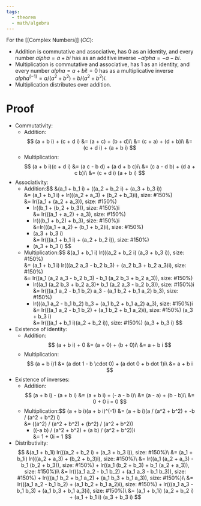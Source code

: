```yaml
---
tags:
  - theorem
  - math/algebra
---
```

For the [[Complex Numbers]] ($CC$):
- Addition is commutative and associative, has $0$ as an identity, and every number $alpha = a + b i$ has as an additive inverse $-alpha = -a -b i$.
- Multiplication is commutative and associative, has $1$ as an identity, and every number $alpha = a + b i != 0$ has as a multiplicative inverse $alpha^(-1) = a / (a^2 + b^2) + b / (a^2 + b^2)i$.
- Multiplication distributes over addition.
# Proof
- Commutativity:
	- Addition:$$
		(a + b i) + (c + d i) &= (a + c) + (b + d)i\
		&= (c + a) + (d + b)i\
		&= (c + d i) + (a + b i)
$$
	- Multiplication:$$
		(a + b i)(c + d i) &= (a c - b d) + (a d + b c)i\
		&= (c a - d b) + (d a + c b)i\
		&= (c + d i) (a + b i)
$$
- Associativity:
	- Addition:$$
		&(a_1 + b_1 i) + ((a_2 + b_2 i) + (a_3 + b_3 i))\
		&= (a_1 + b_1 i) + lr(((a_2 + a_3) + (b_2 + b_3)i), size: #150%)\
		&= lr((a_1 + (a_2 + a_3)), size: #150%) 
		+ lr((b_1 + (b_2 + b_3)), size: #150%)i\
		&= lr(((a_1 + a_2) + a_3), size: #150%)
		+ lr(((b_1 + b_2) + b_3), size: #150%)i\
		&=lr(((a_1 + a_2) + (b_1 + b_2)i), size: #150%)
		+ (a_3 + b_3 i)\
		&= lr(((a_1 + b_1 i) + (a_2 + b_2 i)), size: #150%)
		+ (a_3 + b_3 i)
$$
	- Multiplication:$$
		&(a_1 + b_1 i) lr(((a_2 + b_2 i) (a_3 + b_3 i)), size: #150%)\
		&= (a_1 + b_1 i)
		lr(((a_2 a_3 - b_2 b_3) + (a_2 b_3 + b_2 a_3)i), size: #150%)\
		&= lr((a_1 (a_2 a_3 - b_2 b_3) - b_1 (a_2 b_3 + b_2 a_3)), size: #150%)
		+ lr((a_1 (a_2 b_3 + b_2 a_3)+ b_1 (a_2 a_3 - b_2 b_3)), size: #150%)i\
		&= lr(((a_1 a_2 - b_1 b_2) a_3 - (a_1 b_2 + b_1 a_2) b_3), size: #150%)
		+ lr(((a_1 a_2 - b_1 b_2) b_3 + (a_1 b_2 + b_1 a_2) a_3), size: #150%)i\
		&= lr(((a_1 a_2 - b_1 b_2) + (a_1 b_2 + b_1 a_2)i), size: #150%)
		(a_3 + b_3 i)\
		&= lr(((a_1 + b_1 i)(a_2 + b_2 i)), size: #150%)
		(a_3 + b_3 i)
$$
- Existence of identity:
	- Addition:$$
		(a + b i) + 0
		&= (a + 0) + (b + 0)i\
		&= a + b i
$$
	- Multiplication:$$
		(a + b i)1
		&= (a dot 1 - b \cdot 0) + (a dot 0 + b dot 1)i\
		&= a + b i
$$
- Existence of inverses:
	- Addition:$$
		(a + b i) - (a + b i)
		&= (a + b i) + (- a - b i)\
		&= (a - a) + (b - b)i\
		&= 0 + 0 i = 0
$$
	- Multiplication:$$
		(a + b i)(a + b i)^(-1)
		&= (a + b i)(a / (a^2 + b^2) + -b / (a^2 + b^2) i)\
		&= ((a^2) / (a^2 + b^2) + (b^2) / (a^2 + b^2))
		+ ((-a b) / (a^2 + b^2) + (a b) / (a^2 + b^2))i\
		&= 1 + 0i = 1
$$
- Distributivity:$$
		&(a_1 + b_1i) lr(((a_2 + b_2 i) + (a_3 + b_3 i)), size: #150%)\
		&= (a_1 + b_1i) lr(((a_2 + a_3) + (b_2 + b_3)i), size: #150%)\
		&= lr((a_1 (a_2 + a_3) - b_1 (b_2 + b_3)), size: #150%)
		+ lr((a_1 (b_2 + b_3) + b_1 (a_2 + a_3)), size: #150%)i\
		&= lr(((a_1 a_2 - b_1 b_2) + (a_1 a_3 - b_1 b_3)), size: #150%)
		+ lr(((a_1 b_2 + b_1 a_2) + (a_1 b_3 + b_1 a_3)), size: #150%)i\
		&= lr(((a_1 a_2 - b_1 b_2) + (a_1 b_2 + b_1 a_2)i), size: #150%)
		+ lr(((a_1 a_3 - b_1 b_3) + (a_1 b_3 + b_1 a_3)i), size: #150%)\
		&= (a_1 + b_1i) (a_2 + b_2 i) + (a_1 + b_1 i) (a_3 + b_3 i)
$$